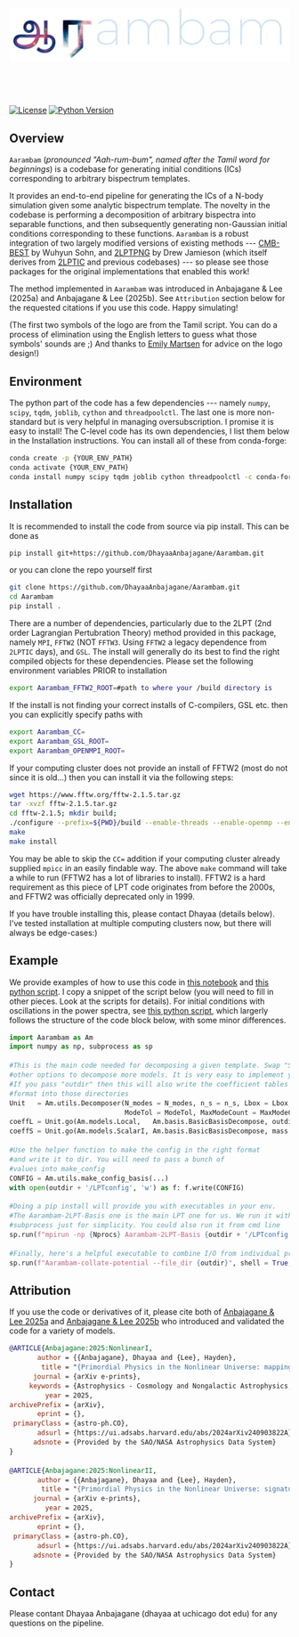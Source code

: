 <p>&nbsp;</p>
<picture>
  <source media="(prefers-color-scheme: dark)" srcset="docs/source/LOGO_dark.png">
  <source media="(prefers-color-scheme: light)" srcset="docs/source/LOGO_light.png">
  <img alt="Logo" src="docs/source/LOGO_dark.png" title="Logo">
</picture>
<p>&nbsp;</p>
<p>&nbsp;</p>

[![License](https://img.shields.io/badge/license-GPL-blue.svg)](LICENSE)
[![Python Version](https://img.shields.io/badge/python-3.6%2B-blue.svg)](https://www.python.org/downloads/)

## Overview

`Aarambam` (_pronounced "Aah-rum-bum", named after the Tamil word for beginnings_) is a codebase for generating initial conditions (ICs) corresponding to arbitrary bispectrum templates. 

It provides an end-to-end pipeline for generating the ICs of a N-body simulation given some analytic bispectrum template. The novelty in the codebase is performing a decomposition of arbitrary bispectra into separable functions, and then subsequently generating non-Gaussian initial conditions corresponding to these functions. `Aarambam` is a robust integration of two largely modified versions of existing methods --- [CMB-BEST](https://github.com/Wuhyun/CMB-BEST/tree/main) by Wuhyun Sohn, and [2LPTPNG](https://github.com/dsjamieson/2LPTPNG/tree/main) by Drew Jamieson (which itself derives from [2LPTIC](https://github.com/manodeep/2LPTic) and previous codebases) --- so please see those packages for the original implementations that enabled this work!

The method implemented in `Aarambam` was introduced in Anbajagane & Lee (2025a) and Anbajagane & Lee (2025b). See `Attribution` section below for the requested citations if you use this code. Happy simulating!


(The first two symbols of the logo are from the Tamil script. You can do a process of elimination using the English letters to guess what those symbols' sounds are ;) And thanks to [Emily Martsen](https://emartsen.github.io/) for advice on the logo design!)

## Environment
The python part of the code has a few dependencies --- namely `numpy`, `scipy`, `tqdm`, `joblib`, `cython` and `threadpoolctl`. The last one is more non-standard but is very helpful in managing oversubscription. I promise it is easy to install! The C-level code has its own dependencies, I list them below in the Installation instructions. You can install all of these from conda-forge:

```bash
conda create -p {YOUR_ENV_PATH}
conda activate {YOUR_ENV_PATH}
conda install numpy scipy tqdm joblib cython threadpoolctl -c conda-forge
```

## Installation

It is recommended to install the code from source via pip install. This can be done as

```bash
pip install git+https://github.com/DhayaaAnbajagane/Aarambam.git
```

or you can clone the repo yourself first

```bash
git clone https://github.com/DhayaaAnbajagane/Aarambam.git
cd Aarambam
pip install .
```

There are a number of dependencies, particularly due to the 2LPT (2nd order Lagrangian Pertubration Theory) method provided in this package, namely `MPI`, `FFTW2` (NOT `FFTW3`. Using `FFTW2` a legacy dependence from `2LPTIC` days), and `GSL`. The install will generally do its best to find the right compiled objects for these dependencies. Please set the following environment variables PRIOR to installation

```bash
export Aarambam_FFTW2_ROOT=#path to where your /build directory is
```

If the install is not finding your correct installs of C-compilers, GSL etc. then you can explicitly specify paths with

```bash
export Aarambam_CC=
export Aarambam_GSL_ROOT=
export Aarambam_OPENMPI_ROOT=
```

If your computing cluster does not provide an install of FFTW2 (most do not since it is old...) then you can install it via the following steps:

```bash
wget https://www.fftw.org/fftw-2.1.5.tar.gz
tar -xvzf fftw-2.1.5.tar.gz
cd fftw-2.1.5; mkdir build;
./configure --prefix=${PWD}/build --enable-threads --enable-openmp --enable-mpi --enable-type-prefix CC={ADD_PATH_TO_MPICC_EXECUTABLE}
make
make install
```
You may be able to skip the `CC=` addition if your computing cluster already supplied `mpicc` in an easily findable way. The above `make` command will take a while to run (FFTW2 has a lot of libraries to install). FFTW2 is a hard requirement as this piece of LPT code originates from before the 2000s, and FFTW2 was officially deprecated only in 1999.

If you have trouble installing this, please contact Dhayaa (details below). I've tested installation at multiple computing clusters now, but there will always be edge-cases:)

## Example

We provide examples of how to use this code in [this notebook](examples/BasisDecomposition.ipynb) and [this python script](examples/MakeICs.py). I copy a snippet of the script below (you will need to fill in other pieces. Look at the scripts for details). For initial conditions with oscillations in the power spectra, see [this python script](examples/MakeICsRes.py), which largerly follows the structure of the code block below, with some minor differences.

```python
import Aarambam as Am
import numpy as np, subprocess as sp

#This is the main code needed for decomposing a given template. Swap "ScalarI" with
#other options to decompose more models. It is very easy to implement your own :)
#If you pass "outdir" then this will also write the coefficient tables in the right
#format into those directories
Unit   = Am.utils.Decomposer(N_modes = N_modes, n_s = n_s, Lbox = Lbox, Nmax = Nmax, 
                             ModeTol = ModeTol, MaxModeCount = MaxModeCount)
coeffL = Unit.go(Am.models.Local,   Am.basis.BasicBasisDecompose, outdir = outdir)
coeffS = Unit.go(Am.models.ScalarI, Am.basis.BasicBasisDecompose, mass = 1, outdir = outdir) #This will overwrite the previous call

#Use the helper function to make the config in the right format
#and write it to dir. You will need to pass a bunch of
#values into make_config
CONFIG = Am.utils.make_config_basis(...)
with open(outdir + '/LPTconfig', 'w') as f: f.write(CONFIG)

#Doing a pip install will provide you with executables in your env.
#The Aarambam-2LPT-Basis one is the main LPT one for us. We run it with
#subprocess just for simplicity. You could also run it from cmd line
sp.run(f"mpirun -np {Nprocs} Aarambam-2LPT-Basis {outdir + '/LPTconfig'}", shell = True, env = os.environ)

#Finally, here's a helpful executable to combine I/O from individual processes.
sp.run(f"Aarambam-collate-potential --file_dir {outdir}", shell = True, env = os.environ)
```

## Attribution

If you use the code or derivatives of it, please cite both of [Anbajagane & Lee 2025a](https://arxiv.org/abs/2409.03822) and [Anbajagane & Lee 2025b](https://arxiv.org/abs/2409.03822) who introduced and validated the code for a variety of models.

```bibtex
@ARTICLE{Anbajagane:2025:NonlinearI,
       author = {{Anbajagane}, Dhayaa and {Lee}, Hayden},
        title = "{Primordial Physics in the Nonlinear Universe: mapping cosmological collider models to weak-lensing observables}",
      journal = {arXiv e-prints},
     keywords = {Astrophysics - Cosmology and Nongalactic Astrophysics, Astrophysics - Astrophysics of Galaxies},
         year = 2025,
archivePrefix = {arXiv},
       eprint = {},
 primaryClass = {astro-ph.CO},
       adsurl = {https://ui.adsabs.harvard.edu/abs/2024arXiv240903822A},
      adsnote = {Provided by the SAO/NASA Astrophysics Data System}
}

@ARTICLE{Anbajagane:2025:NonlinearII,
       author = {{Anbajagane}, Dhayaa and {Lee}, Hayden},
        title = "{Primordial Physics in the Nonlinear Universe: signatures of inflationary resonances, excitations, and scale dependence}",
      journal = {arXiv e-prints},
         year = 2025,
archivePrefix = {arXiv},
       eprint = {},
 primaryClass = {astro-ph.CO},
       adsurl = {https://ui.adsabs.harvard.edu/abs/2024arXiv240903822A},
      adsnote = {Provided by the SAO/NASA Astrophysics Data System}
}
```

## Contact

Please contant Dhayaa Anbajagane (dhayaa at uchicago dot edu) for any questions on the pipeline.